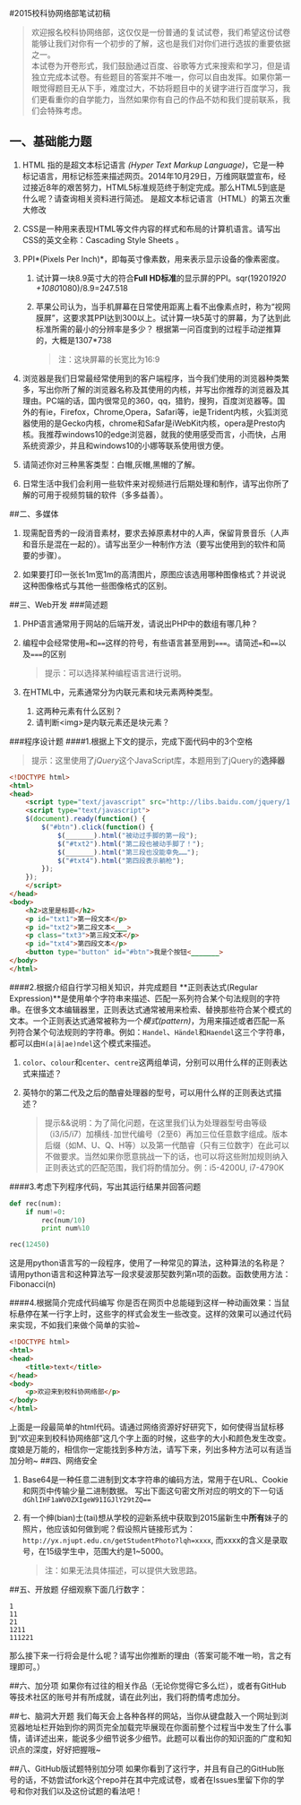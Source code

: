 #2015校科协网络部笔试初稿
>欢迎报名校科协网络部，这仅仅是一份普通的复试试卷，我们希望这份试卷能够让我们对你有一个初步的了解，这也是我们对你们进行选拔的重要依据之一。  
>本试卷为开卷形式，我们鼓励通过百度、谷歌等方式来搜索和学习，但是请独立完成本试卷。有些题目的答案并不唯一，你可以自由发挥。如果你第一眼觉得题目无从下手，难度过大，不妨将题目中的关键字进行百度学习，我们更看重你的自学能力，当然如果你有自己的作品不妨和我们提前联系，我们会特殊考虑。

## 一、基础能力题
1. HTML 指的是超文本标记语言 *(Hyper Text Markup Language)*，它是一种标记语言，用标记标签来描述网页。2014年10月29日，万维网联盟宣布，经过接近8年的艰苦努力，HTML5标准规范终于制定完成。那么HTML5到底是什么呢？请查询相关资料进行简述。
    是超文本标记语言（HTML）的第五次重大修改
2. CSS是一种用来表现HTML等文件内容的样式和布局的计算机语言。请写出CSS的英文全称：Cascading Style Sheets 。

3. PPI*(Pixels Per Inch)*，即每英寸像素数，用来表示显示设备的像素密度。
    1. 试计算一块8.9英寸大的符合**Full HD标准**的显示屏的PPI。sqr(1920*1920 +1080*1080)/8.9=247.518
    2. 苹果公司认为，当手机屏幕在日常使用距离上看不出像素点时，称为“视网膜屏”，这要求其PPI达到300以上。试计算一块5英寸的屏幕，为了达到此标准所需的最小的分辨率是多少？    根据第一问百度到的过程手动逆推算的，大概是1307*738

        >注：这块屏幕的长宽比为16:9

4. 浏览器是我们日常最经常使用到的客户端程序，当今我们使用的浏览器种类繁多，写出你所了解的浏览器名称及其使用的内核，并写出你推荐的浏览器及其理由。PC端的话，国内很常见的360，qq，猎豹，搜狗，百度浏览器等。国外的有ie，Firefox，Chrome,Opera，Safari等，ie是Trident内核，火狐浏览器使用的是Gecko内核，chrome和Safar是iWebKit内核，opera是Presto内核。我推荐windows10的edge浏览器，就我的使用感受而言，小而快，占用系统资源少，并且和windows10的小娜等联系使用很方便。

5. 请简述你对三种黑客类型：白帽,灰帽,黑帽的了解。

6. 日常生活中我们会利用一些软件来对视频进行后期处理和制作，请写出你所了解的可用于视频剪辑的软件（多多益善）。


##二、多媒体
1. 现需配音秀的一段消音素材，要求去掉原素材中的人声，保留背景音乐（人声和音乐是混在一起的）。请写出至少一种制作方法（要写出使用到的软件和简要的步骤）。

2. 如果要打印一张长1m宽1m的高清图片，原图应该选用哪种图像格式？并说说这种图像格式与其他一些图像格式的区别。

##三、Web开发
###简述题
1. PHP语言通常用于网站的后端开发，请说出PHP中的数组有哪几种？

2. 编程中会经常使用`=`和`==`这样的符号，有些语言甚至用到`===`。请简述`=`和`==`以及`===`的区别
    >提示：可以选择某种编程语言进行说明。

3. 在HTML中，元素通常分为内联元素和块元素两种类型。
    1.  这两种元素有什么区别？
    2.  请判断\<img>是内联元素还是块元素？

###程序设计题
####1.根据上下文的提示，完成下面代码中的3个空格
>提示：这里使用了*jQuery*这个JavaScript库，本题用到了jQuery的**选择器**

```html
<!DOCTYPE html>
<html>
<head>
    <script type="text/javascript" src="http://libs.baidu.com/jquery/1.11.1/jquery.min.js"></script>
    <script type="text/javascript">
    $(document).ready(function() {
        $("#btn").click(function() {
            $(_______).html("被动过手脚的第一段");
            $("#txt2").html("第二段也被动手脚了！");
            $(_______).html("第三段也没能幸免……");
            $("#txt4").html("第四段表示躺枪");
        });
    });
    </script>
</head>
<body>
    <h2>这里是标题</h2>
    <p id="txt1">第一段文本</p>
    <p id="txt2">第二段文本<___>
    <p class="txt3">第三段文本</p>
    <p id="txt4">第四段文本</p>
    <button type="button" id="#btn">我是个按钮<_______>
</body>
</html>
```

####2.根据介绍自行学习相关知识，并完成题目
**正则表达式(Regular Expression)**是使用单个字符串来描述、匹配一系列符合某个句法规则的字符串。在很多文本编辑器里，正则表达式通常被用来检索、替换那些符合某个模式的文本。一个正则表达式通常被称为一个*模式(pattern)*，为用来描述或者匹配一系列符合某个句法规则的字符串。例如：`Handel`、`Händel`和`Haendel`这三个字符串，都可以由`H(a|ä|ae)ndel`这个模式来描述。

1.  `color`、`colour`和`center`、`centre`这两组单词，分别可以用什么样的正则表达式来描述？

2.  英特尔的第二代及之后的酷睿处理器的型号，可以用什么样的正则表达式描述？

    >提示&&说明：为了简化问题，在这里我们认为处理器型号由等级（i3/i5/i7）加横线`-`加世代编号（2至6）再加三位任意数字组成。版本后缀（如M、U、Q、H等）以及第一代酷睿（只有三位数字）在此可以不做要求。当然如果你愿意挑战一下的话，也可以将这些附加规则纳入正则表达式的匹配范围，我们将酌情加分。例：i5-4200U, i7-4790K

####3.考虑下列程序代码，写出其运行结果并回答问题
```python
def rec(num):
    if num!=0:
        rec(num/10)
        print num%10

rec(12450)
```

这是用python语言写的一段程序，使用了一种常见的算法，这种算法的名称是？请用python语言和这种算法写一段求斐波那契数列第n项的函数。函数使用方法：Fibonacci(n)

####4.根据简介完成代码编写
你是否在网页中总能碰到这样一种动画效果：当鼠标悬停在某一行字上时，这些字的样式会发生一些改变。这样的效果可以通过代码来实现，不如我们来做个简单的实验~

```html
<!DOCTYPE html>
<html>
<head>
    <title>text</title>
</head>
<body>
    <p>欢迎来到校科协网络部</p>
</body>
</html> 
```

上面是一段最简单的html代码。请通过网络资源好好研究下，如何使得当鼠标移到“欢迎来到校科协网络部”这几个字上面的时候，这些字的大小和颜色发生改变。度娘是万能的，相信你一定能找到多种方法，请写下来，列出多种方法可以有适当加分哟~
##四、网络安全

1. Base64是一种任意二进制到文本字符串的编码方法，常用于在URL、Cookie和网页中传输少量二进制数据。
写出下面这句密文所对应的明文的下一句话  
`dGhlIHF1aWV0ZXIgeW91IGJlY29tZQ==`

2. 有一个绅(bian)士(tai)想从学校的迎新系统中获取到2015届新生中**所有**妹子的照片，他应该如何做到呢？假设照片链接形式为：`http://yx.njupt.edu.cn/getStudentPhoto?lqh=xxxx`, 而xxxx的含义是录取号，在15级学生中，范围大约是1~5000。
    >注：如果无法具体描述，可以提供大致思路。

##五、开放题
仔细观察下面几行数字：
```
1
11
21
1211
111221
```

那么接下来一行将会是什么呢？请写出你推断的理由（答案可能不唯一哟，言之有理即可。）


##六、加分项
如果你有过往的相关作品（无论你觉得它多么烂），或者有GitHub等技术社区的账号并有所成就，请在此列出，我们将酌情考虑加分。

##七、脑洞大开题
我们每天会上各种各样的网站，当你从键盘敲入一个网址到浏览器地址栏开始到你的网页完全加载完毕展现在你面前整个过程当中发生了什么事情，请详述出来，能说多少细节说多少细节。此题可以看出你的知识面的广度和知识点的深度，好好把握哦~ 


##八、GitHub版试题特别加分项
如果你看到了这行字，并且有自己的GitHub账号的话，不妨尝试fork这个repo并在其中完成试卷，或者在Issues里留下你的学号和你对我们以及这份试题的看法吧！
